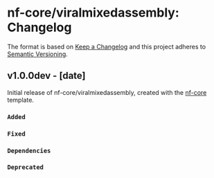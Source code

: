 # nf-core/viralmixedassembly: Changelog

The format is based on [Keep a Changelog](https://keepachangelog.com/en/1.0.0/)
and this project adheres to [Semantic Versioning](https://semver.org/spec/v2.0.0.html).

## v1.0.0dev - [date]

Initial release of nf-core/viralmixedassembly, created with the [nf-core](https://nf-co.re/) template.

### `Added`

### `Fixed`

### `Dependencies`

### `Deprecated`
